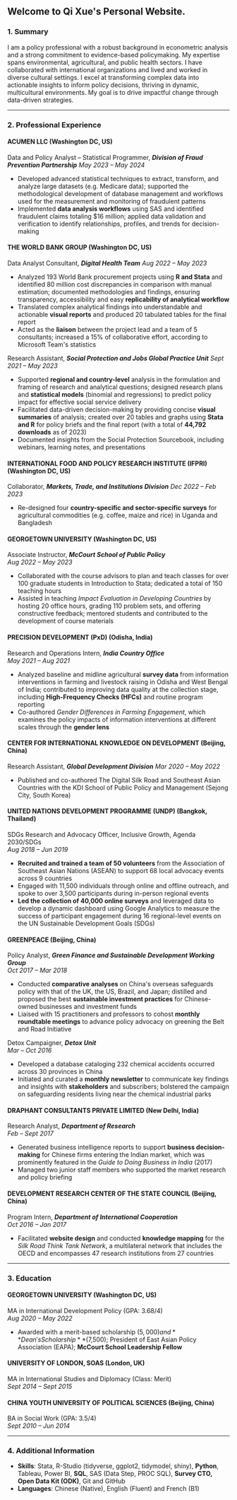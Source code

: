## Welcome to Qi Xue's Personal Website. 

### 1. Summary

I am a policy professional with a robust background in econometric analysis and a strong commitment to evidence-based policymaking. My expertise spans environmental, agricultural, and public health sectors. I have collaborated with international organizations and lived and worked in diverse cultural settings. I excel at transforming complex data into actionable insights to inform policy decisions, thriving in dynamic, multicultural environments. My goal is to drive impactful change through data-driven strategies.


---

### 2. Professional Experience

#### ACUMEN LLC (Washington DC, US)                                                                                                                       		
Data and Policy Analyst – Statistical Programmer, ***Division of Fraud Prevention Partnership***
*May 2023 – May 2024*                            
*	Developed advanced statistical techniques to extract, transform, and analyze large datasets (e.g. Medicare data); supported the methodological development of database management and workflows used for the measurement and monitoring of fraudulent patterns
*	Implemented **data analysis workflows** using SAS and identified fraudulent claims totaling $16 million; applied data validation and verification to identify relationships, profiles, and trends for decision-making

#### THE WORLD BANK GROUP (Washington DC, US)                                                                              
Data Analyst Consultant, ***Digital Health Team***
*Aug 2022 – May 2023*
*	Analyzed 193 World Bank procurement projects using **R and Stata** and identified 80 million cost discrepancies in comparison with manual estimation; documented methodologies and findings, ensuring transparency, accessibility and easy **replicability of analytical workflow**
*	Translated complex analytical findings into understandable and actionable **visual reports** and produced 20 tabulated tables for the final report
*	Acted as the **liaison** between the project lead and a team of 5 consultants; increased a 15% of collaborative effort, according to Microsoft Team's statistics

Research Assistant, ***Social Protection and Jobs Global Practice Unit***
*Sept 2021 – May 2023*
*	Supported **regional and country-level** analysis in the formulation and framing of research and analytical questions; designed research plans and **statistical models** (binomial and regressions) to predict policy impact for effective social service delivery
*	Facilitated data-driven decision-making by providing concise **visual summaries** of analysis; created over 20 tables and graphs using **Stata and R** for policy briefs and the final report (with a total of **44,792 downloads** as of 2023)
*	Documented insights from the Social Protection Sourcebook, including webinars, learning notes, and presentations

#### INTERNATIONAL FOOD AND POLICY RESEARCH INSTITUTE (IFPRI) (Washington DC, US)
Collaborator, ***Markets, Trade, and Institutions Division***
*Dec 2022 – Feb 2023*
*	Re-designed four **country-specific and sector-specific surveys** for agricultural commodities (e.g. coffee, maize and rice) in Uganda and Bangladesh

#### GEORGETOWN UNIVERSITY (Washington DC, US)
Associate Instructor, ***McCourt School of Public Policy***                                                                    
*Aug 2022 – May 2023*
*	Collaborated with the course advisors to plan and teach classes for over 100 graduate students in Introduction to Stata; dedicated a total of 150 teaching hours
*	Assisted in teaching *Impact Evaluation in Developing Countries* by hosting 20 office hours, grading 110 problem sets, and offering constructive feedback; mentored students and contributed to the development of course materials

#### PRECISION DEVELOPMENT (PxD) (Odisha, India)
Research and Operations Intern, ***India Country Office***                                                                     
*May 2021 – Aug 2021*
*	Analyzed baseline and midline agricultural **survey data** from information interventions in farming and livestock raising in Odisha and West Bengal of India; contributed to improving data quality at the collection stage, including **High-Frequency Checks (HFCs)** and routine program reporting
*	Co-authored *Gender Differences in Farming Engagement*, which examines the policy impacts of information interventions at different scales through the **gender lens**

#### CENTER FOR INTERNATIONAL KNOWLEDGE ON DEVELOPMENT (Beijing, China)
Research Assistant, ***Global Development Division***
*Mar 2020 – May 2022*
*	Published and co-authored The Digital Silk Road and Southeast Asian Countries with the KDI School of Public Policy and Management (Sejong City, South Korea)

#### UNITED NATIONS DEVELOPMENT PROGRAMME (UNDP) (Bangkok, Thailand)
SDGs Research and Advocacy Officer, Inclusive Growth, Agenda 2030/SDGs	                                           
*Aug 2018 – Jun 2019*
*	**Recruited and trained a team of 50 volunteers** from the Association of Southeast Asian Nations (ASEAN) to support 68 local advocacy events across 9 countries
*	Engaged with 11,500 individuals through online and offline outreach, and spoke to over 3,500 participants during in-person regional events
*	**Led the collection of 40,000 online surveys** and leveraged data to develop a dynamic dashboard using Google Analytics to measure the success of participant engagement during 16 regional-level events on the UN Sustainable Development Goals (SDGs)

#### GREENPEACE	(Beijing, China)
Policy Analyst, ***Green Finance and Sustainable Development Working Group***                                        
*Oct 2017 – Mar 2018*
*	Conducted **comparative analyses** on China's overseas safeguards policy with that of the UK, the US, Brazil, and Japan; distilled and proposed the best **sustainable investment practices** for Chinese-owned businesses and investment funds
*	Liaised with 15 practitioners and professors to cohost **monthly roundtable meetings** to advance policy advocacy on greening the Belt and Road Initiative

Detox Campaigner, ***Detox Unit***                                                                                                                      
*Mar – Oct 2016*
*	Developed a database cataloging 232 chemical accidents occurred across 30 provinces in China
*	Initiated and curated a **monthly newsletter** to communicate key findings and insights with **stakeholders** and subscribers; bolstered the campaign on safeguarding residents living near the chemical industrial parks

#### DRAPHANT CONSULTANTS PRIVATE LIMITED	(New Delhi, India)
Research Analyst, ***Department of Research***                                                                                                          
*Feb – Sept 2017*
*	Generated business intelligence reports to support **business decision-making** for Chinese firms entering the Indian market, which was prominently featured in the *Guide to Doing Business in India* (2017)
*	Managed two junior staff members who supported the market research and policy briefing

#### DEVELOPMENT RESEARCH CENTER OF THE STATE COUNCIL (Beijing, China)
Program Intern, ***Department of International Cooperation***	                                                                        
*Oct 2016 – Jan 2017*
*	Facilitated **website design** and conducted **knowledge mapping** for the *Silk Road Think Tank Network*, a multilateral network that includes the OECD and encompasses 47 research institutions from 27 countries


---

### 3. Education

#### GEORGETOWN UNIVERSITY (Washington DC, US)
MA in International Development Policy (GPA: 3.68/4)                                                                                
*Aug 2020 – May 2022*
*	Awarded with a merit-based scholarship ($5,000) and **Dean's Scholarship** ($7,500); President of East Asian Policy Association (EAPA); **McCourt School Leadership Fellow**

#### UNIVERSITY OF LONDON, SOAS	(London, UK)
MA in International Studies and Diplomacy (Class: Merit)                                                                             
*Sept 2014 – Sept 2015*

#### CHINA YOUTH UNIVERSITY OF POLITICAL SCIENCES (Beijing, China)
BA in Social Work (GPA: 3.5/4)	                                                                                                               
*Sept 2010 – Jun 2014*


---

### 4. Additional Information

* **Skills**: Stata, R-Studio (tidyverse, ggplot2, tidymodel, shiny), **Python**, Tableau, Power BI, **SQL**, SAS (Data Step, PROC SQL), **Survey CTO, Open Data Kit (ODK)**, Git and GitHub
* **Languages**: Chinese (Native), English (Fluent) and French (B1)




